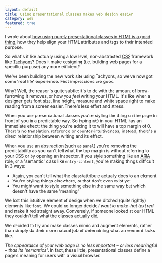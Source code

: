 ```yaml
---
layout: default
title: Using presentational classes makes web design easier
category: web
featured: true
---
```


I wrote about [how using purely presentational classes in <abbr title="HyperText Markup Language">HTML</abbr> is a good thing](/2016/05/meaning-html-classes-free-css-purity/), how they help align your HTML attributes and tags to their intended purpose.

So what's it like actually using a low level, non-abstracted <abbr title="Cascading Style Sheets">CSS</abbr> framework like [Tachyons](http://tachyons.io)? Does it make designing (i.e. building web pages for a specific purpose) any more efficient?

We've been building the new work site using Tachyons, so we've now got some 'real life' experience. First impressions are good.

Why? Well, the reason's quite subtle: it's to do with the amount of brow-furrowing it removes, or how you _feel_ writing your HTML. It's like when a designer gets font size, line height, measure and white space right to make reading from a screen easier. There's less effort and stress.

When you use presentational classes you're styling the thing on the page in front of you in a predictable way. So typing `mt0` in your HTML has an immediate effect: the thing you're adding it to will have a top margin of 0. There's no translation, reference or counter-intuitiveness; instead, there's a direct relationship between writing and its effect.

When you use an abstraction (such as `panel`) you're removing the predictability as you can't tell what the top margin is without referring to your CSS or by opening an inspector. If you style something like an <abbr title="Accessible Rich Internet Applications">ARIA</abbr> role, or a 'semantic' class like `entry-content`, you're making things difficult in 3 ways:

- Again, you can't tell what the class/attribute actually does to an element
- You're styling things elsewhere, or that don't even exist yet
- You might want to style something else in the same way but which doesn't have the same 'meaning'

We lost this intuitive element of design when we ditched (quite rightly) elements like `font`. We could no longer decide <i>I want to make that text red</i> and make it red straight away. Conversely, if someone looked at our HTML they couldn't tell what the classes actually did.

We decided to try and make classes mimic and augment elements, rather than simply do their more natural job of determining what an element looks like.

_The appearance of your web page is no less important &#8211; or less meaningful &#8211; than its 'semantics'_. In fact, these little, presentational classes define a page's meaning for users with a visual browser.
